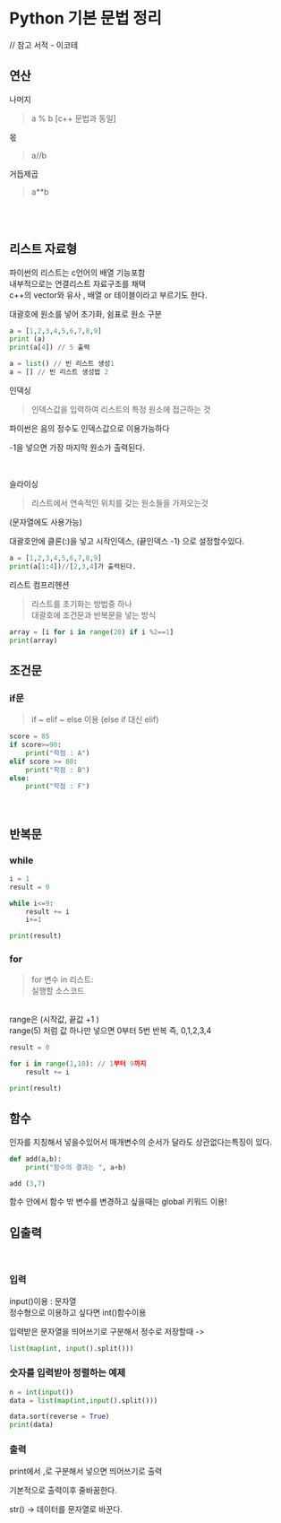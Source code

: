 # Python 기본 문법 정리 
// 참고 서적 - 이코테


## 연산

나머지
> a % b [c++ 문법과 동일]<br>

몫
> a//b

거듭제곱
>  a**b

<br><br>

## 리스트 자료형

파이썬의 리스트는 c언어의 배열 기능포함<br>
내부적으로는 연결리스트 자료구조를 채택<br>
c++의 vector와 유사 , 배열 or 테이블이라고 부르기도 한다. 
 
대괄호에 원소를 넣어 초기화, 쉼표로 원소 구분
```py
a = [1,2,3,4,5,6,7,8,9]
print (a)
print(a[4]) // 5 출력

a = list() // 빈 리스트 생성1
a = [] // 빈 리스트 생성법 2
```

인덱싱 
> 인덱스값을 입력하여 리스트의 특정 원소에 접근하는 것

파이썬은 음의 정수도 인덱스값으로 이용가능하다 

-1을 넣으면 가장 마지막 원소가 출력된다. 

<br>

슬라이싱
> 리스트에서 연속적인 위치를 갖는 원소들을 가져오는것 

(문자열에도 사용가능)

대괄호안에 클론(:)을 넣고 시작인덱스, (끝인덱스 -1) 으로 설정할수있다. 

```py
a = [1,2,3,4,5,6,7,8,9]
print(a[1:4])//[2,3,4]가 출력된다.
```

리스트 컴프리헨션
>리스트를 초기화는 방법중 하나<br>대괄호에 조건문과 반복문을 넣는 방식

```py
array = [i for i in range(20) if i %2==1]
print(array)
```

## 조건문

### if문 
> if ~ elif ~ else 이용 
(else if 대신 elif)

```py
score = 85
if score>=90:
    print("학점 : A")
elif score >= 80:
    print("학점 : B")
else:
    print("학점 : F")
```

<br>

## 반복문

### while
```py
i = 1
result = 0

while i<=9:
    result += i
    i+=1

print(result)
```



### for

>for 변수 in 리스트:<br>
   실행할 소스코드

<br>
range은 (시작값, 끝값 +1 )<br>
range(5) 처럼 값 하나만 넣으면 0부터 5번 반복 즉, 0,1,2,3,4

```py
result = 0

for i in range(1,10): // 1부터 9까지
    result += i

print(result)
```


## 함수 

인자를 지칭해서 넣을수있어서 매개변수의 순서가 달라도 상관없다는특징이 있다. 

``` py
def add(a,b):
    print("함수의 결과는 ", a+b)

add (3,7)
```

함수 안에서 함수 밖 변수를 변경하고 싶을때는 global 키워드 이용!

## 입출력
<br>

### 입력

input()이용 : 문자열<br>
정수형으로 이용하고 싶다면 int()함수이용

입력받은 문자열을 띄어쓰기로 구분해서 정수로 저장할때 ->
```py
list(map(int, input().split()))
```

### 숫자를 입력받아 정렬하는 예제

```py
n = int(input())
data = list(map(int,input().split()))

data.sort(reverse = True)
print(data)
```

### 출력

print에서 ,로 구분해서 넣으면 띄어쓰기로 출력

기본적으로 출력이후 줄바꿈한다. 


str() -> 데이터를 문자열로 바꾼다.
